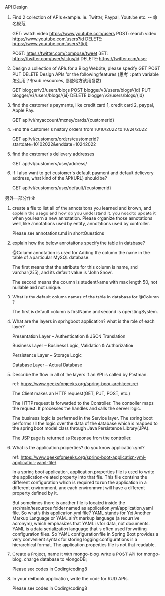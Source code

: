 API Design

1. Find 2 collection of APIs example. ie. Twitter, Paypal, Youtube etc. -- 命名规范

    GET: watch video https://www.youtube.com/users
    POST: search video https://www.youtube.com/users?id
    DELETE: https://www.youtube.com/users?{id}

    POST: https://twitter.com/compose/tweet
    GET: https://twitter.com/user/status/id
    DELETE: https://twitter.com/user


2. Design a collection of APIs for a Blog Website, please specify GET POST PUT DELETE Design APIs for the following features (思考：path variable 怎么⽤？有sub resources, 哪些地⽅该⽤复数)

    GET  blogger/v3/users/blogs
    POST blogger/v3/users/blogs/{id}
    PUT   blogger/v3/users/blogs/{id}
    DELETE  blogger/v3/users/blogs/{id}

1. find the customer's payments, like credit card 1, credit card 2, paypal, Apple Pay.

    GET api/v1/myaccount/money/cards/{customerid}

2. Find the customer's history orders from 10/10/2022 to 10/24/2022

    GET api/v1/customers/orders/customerid?startdate=10102022&enddate=10242022

3. find the customer's delievery addresses

    GET api/v1/customers/user/address/

4. If I also want to get customer's default payment and default delievery address, what kind of the API(URL) should be?

    GET api/v1/customers/user/default/{customerid}

另外一部分作业

1.  create a file to list all of the annotaitons you learned and known, and explain the usage and how do you understand it. you need to update it when you learn a new annotation. Please organize those annotations well, like annotations used by entity, annotations used by controller.

    Please see annotations.md in shortQuestions

2.  explain how the below annotaitons specify the table in database?

    @Column annotation is used for Adding the column the name in the table of a particular MySQL database.

    The first means that the attribute for this column is name, and varchar(255), and its default value is 'John Snow'. 

    The second means the column is studentName with max length 50, not nullable and not unique.

3.  What is the default column names of the table in database for  @Column ?

    The first is default column is firstName and second is operatingSystem.

4.  What are the layers in springboot application? what is the role of each layer?

    Presentation Layer – Authentication & JSON Translation

    Business Layer – Business Logic, Validation & Authorization

    Persistence Layer – Storage Logic

    Database Layer – Actual Database

5. Describe the flow in all of the layers if an API is called by Postman.

    ref: https://www.geeksforgeeks.org/spring-boot-architecture/

    The Client makes an HTTP request(GET, PUT, POST, etc.)

    The HTTP request is forwarded to the Controller. The controller maps the request. It processes the handles and calls the server logic.

    The business logic is performed in the Service layer. The spring boot performs all the logic over the data of the database which is mapped to the spring boot model class through Java Persistence Library(JPA).

    The JSP page is returned as Response from the controller.

6. What is the application.properties? do you know application.yml?

    ref: https://www.geeksforgeeks.org/spring-boot-application-yml-application-yaml-file/

    In a spring boot application, application.properties file is used to write the application-related property into that file. This file contains the different configuration which is required to run the application in a different environment, and each environment will have a different property defined by it.

    But sometimes there is another file is located inside the src/main/resources folder named as application.yml/application.yaml file. So what’s this application.yml file? YAML stands for Yet Another Markup Language or YAML ain’t markup language (a recursive acronym), which emphasizes that YAML is for data, not documents. YAML is a data serialization language that is often used for writing configuration files. So YAML configuration file in Spring Boot provides a very convenient syntax for storing logging configurations in a hierarchical format. The application.properties file is not that readable. 

7. Create a Project, name it with mongo-blog, write a POST API for mongo-blog, change database to
MongoDB;

    Please see codes in Coding/coding8    

8. In your redbook application, write the code for RUD APIs.

    Please see codes in Coding/coding8    